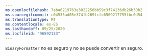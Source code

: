 ```yaml
---
ms.openlocfilehash: 7aba6219763e3022256bb59c3f74136db26b30b2
ms.sourcegitcommit: c04535ad05e374fb269fcfc6509217755fbc0d54
ms.translationtype: MT
ms.contentlocale: es-ES
ms.lasthandoff: 09/25/2020
ms.locfileid: "96592133"
---
```

`BinaryFormatter` no es seguro y no se puede convertir en seguro.
